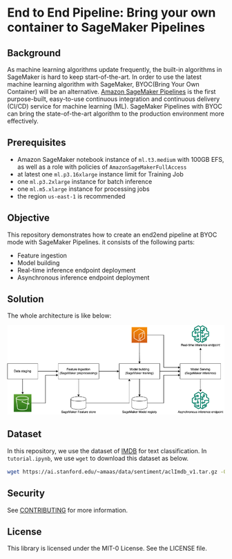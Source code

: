 # End to End Pipeline: Bring your own container to SageMaker Pipelines

## Background
As machine learning algorithms update frequently, the built-in algorithms in SageMaker is hard to keep start-of-the-art. In order to use the latest machine learning algorithm with SageMaker, BYOC(Bring Your Own Container) will be an alternative. [Amazon SageMaker Pipelines](https://aws.amazon.com/sagemaker/pipelines/) is the first purpose-built, easy-to-use continuous integration and continuous delivery (CI/CD) service for machine learning (ML). SageMaker Pipelines with BYOC can bring the state-of-the-art algorithm to the production environment more effectively.

## Prerequisites
- Amazon SageMaker notebook instance of `ml.t3.medium` with 100GB EFS, as well as a role with policies of `AmazonSageMakerFullAccess`
- at latest one `ml.p3.16xlarge` instance limit for Training Job
- one `ml.p3.2xlarge` instance for batch inference
- one `ml.m5.xlarge` instance for processing jobs
- the region `us-east-1` is recommended

## Objective
This repository demonstrates how to create an end2end pipeline at BYOC mode with SageMaker Pipelines. it consists of the following parts:
- Feature ingestion
- Model building
- Real-time inference endpoint deployment
- Asynchronous inference endpoint deployment

## Solution
The whole architecture is like below:
<div align="center"><img width="800" src="images/byoc_mlops_nb.png"></img></div>

## Dataset
In this repository, we use the dataset of [IMDB](https://ai.stanford.edu/~amaas/data/sentiment/) for text classification. In `tutorial.ipynb`, we use `wget` to download this dataset as below.
```bash
wget https://ai.stanford.edu/~amaas/data/sentiment/aclImdb_v1.tar.gz -O aclImdb_v1.tar.gz
```

## Security

See [CONTRIBUTING](CONTRIBUTING.md#security-issue-notifications) for more information.

## License

This library is licensed under the MIT-0 License. See the LICENSE file.
